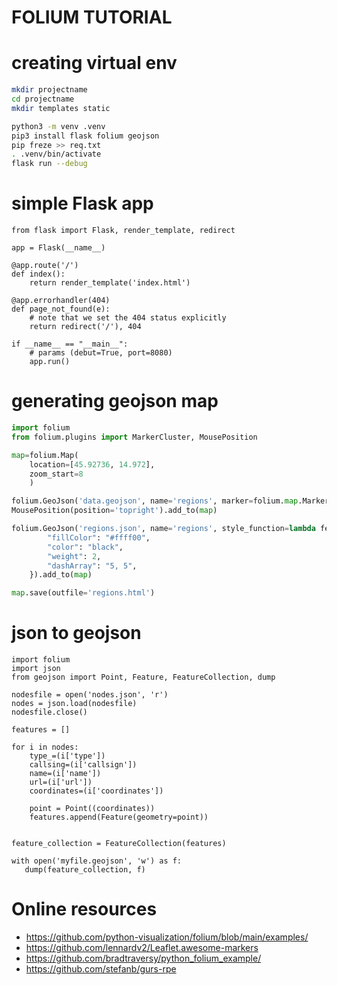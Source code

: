 # FOLIUM TUTORIAL

# creating virtual env

```bash
mkdir projectname
cd projectname
mkdir templates static

python3 -m venv .venv
pip3 install flask folium geojson
pip freze >> req.txt
. .venv/bin/activate
flask run --debug
```

# simple Flask app
```pytohn
from flask import Flask, render_template, redirect

app = Flask(__name__)

@app.route('/')
def index():
    return render_template('index.html')

@app.errorhandler(404)
def page_not_found(e):
    # note that we set the 404 status explicitly
    return redirect('/'), 404

if __name__ == "__main__":
    # params (debut=True, port=8080)
    app.run()
```

# generating geojson map
```python
import folium
from folium.plugins import MarkerCluster, MousePosition

map=folium.Map(
    location=[45.92736, 14.972],
    zoom_start=8
    )

folium.GeoJson('data.geojson', name='regions', marker=folium.map.Marker(icon=folium.Icon(color="red", icon="tower-cell", prefix='fa')),popup=folium.GeoJsonPopup(fields=['Loc'])).add_to(map)
MousePosition(position='topright').add_to(map)

folium.GeoJson('regions.json', name='regions', style_function=lambda feature: {
        "fillColor": "#ffff00",
        "color": "black",
        "weight": 2,
        "dashArray": "5, 5",
    }).add_to(map)

map.save(outfile='regions.html')

```

# json to geojson
```
import folium
import json
from geojson import Point, Feature, FeatureCollection, dump

nodesfile = open('nodes.json', 'r')
nodes = json.load(nodesfile)
nodesfile.close()

features = []

for i in nodes:
    type_=(i['type'])
    callsing=(i['callsign'])
    name=(i['name'])
    url=(i['url'])
    coordinates=(i['coordinates'])

    point = Point((coordinates))    
    features.append(Feature(geometry=point))


feature_collection = FeatureCollection(features)

with open('myfile.geojson', 'w') as f:
   dump(feature_collection, f)
```

# Online resources
* https://github.com/python-visualization/folium/blob/main/examples/
* https://github.com/lennardv2/Leaflet.awesome-markers
* https://github.com/bradtraversy/python_folium_example/
* https://github.com/stefanb/gurs-rpe

